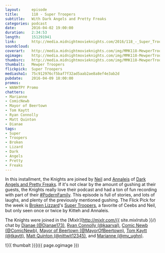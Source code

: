 ```yaml
---
layout:     episode
title:      118 - Super Troopers
subtitle:   With Dark Angels and Pretty Freaks
categories: podcast
date:       2016-04-02 19:00:00
duration:   2:34:53
length:     151291941
link:       http://media.midnightmovieknights.com/2016/118_-_Super_Troopers.m4a
soundcloud: 
coverart:   http://media.midnightmovieknights.com/img/MMK118-MewperTroopers-1400x1400.png
ogimage:    http://media.midnightmovieknights.com/img/MMK118-MewperTroopers-750x750.png
thumbsrc:   http://media.midnightmovieknights.com/img/MMK118-MewperTroopers-200x200.png
thumbalt:   Mewper Troopers
flickpick:	Super Troopers
mediasha1:  75c912976cf5baf7f32ad5aab2ae8a8ef4e3ab2d
pubdate:    2016-04-09 18:00:00
promos:
- WANHTPY Promo
chatters:
- Marianne 
- ComicNewb
- Mayor of Beertown
- Tom Kaytt
- Ryan Connolly
- Matt Quinton
- Dianae
tags:
- Super
- Troopers
- Broken
- Lizard
- Dark
- Angels
- Pretty
- Freaks
---
```

In this installment, the Knights are joined by [Neil](https://twitter.com/angelsfreak7) and [Annaleis](https://twitter.com/wiretechgirl) of [Dark Angels and Pretty Freaks](https://twitter.com/dapfpodcast). If it's not clear by the amount of gushing at their guests, the Knights really love their podcast and had a ton of fun recording with part of their [#PodernFamily](https://twitter.com/search?q=%23PodernFamily). This episode is full of stories, and lots of laughs, and plenty of the previously mentioned gushing. The Flick Pick for the week is [Broken Lizzard](http://www.brokenlizard.com)'s [Super Troopers](http://www.imdb.com/title/tt0247745/), a favorite of Ceebs and Neil, but only seen once or twice by Kitteh and Annaleis.

The Knights were joined in the [Mixlr](http://mixlr.com/{{ site.mixlrstub }}/) chat by [Dianae (@Dianae173)](https://twitter.com/Dianae173), [Ryan Connolly (@kaarval)](https://twitter.com/kaarval), [Comic Newb (@ComicNewb)](https://twitter.com/ComicNewb), [Mayor of Beertown (@MayorOfBeertown)](https://twitter.com/MayorOfBeertown), [Tom Kaytt (@tkaytt)](https://twitter.com/tkaytt), [Matt Quinton (@nittwit12345)](https://twitter.com/nittwit12345), and [Marianne (@mv_ughn)](https://twitter.com/mv_ughn).

![{{ thumbalt }}]({{ page.ogimage }})